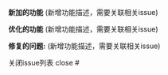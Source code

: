 **新加的功能**
(新增功能描述，需要关联相关issue)

**优化的功能**
(新增功能描述，需要关联相关issue)

**修复的问题:**
(新增功能描述，需要关联相关issue)

关闭issue列表 close #

